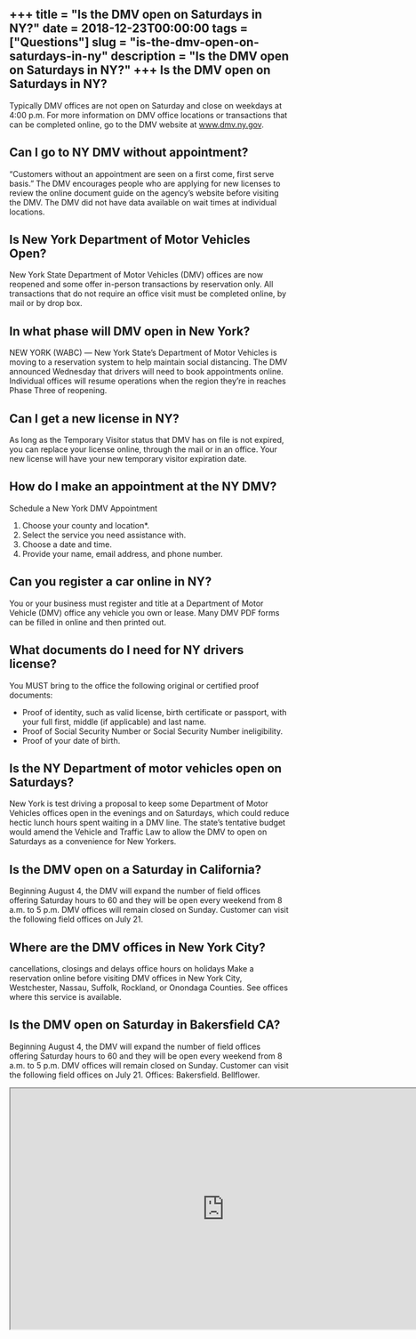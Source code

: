 +++
title = "Is the DMV open on Saturdays in NY?"
date = 2018-12-23T00:00:00
tags = ["Questions"]
slug = "is-the-dmv-open-on-saturdays-in-ny"
description = "Is the DMV open on Saturdays in NY?"
+++
Is the DMV open on Saturdays in NY?
-----------------------------------

Typically DMV offices are not open on Saturday and close on weekdays at 4:00 p.m. For more information on DMV office locations or transactions that can be completed online, go to the DMV website at www.dmv.ny.gov.

Can I go to NY DMV without appointment?
---------------------------------------

“Customers without an appointment are seen on a first come, first serve basis.” The DMV encourages people who are applying for new licenses to review the online document guide on the agency’s website before visiting the DMV. The DMV did not have data available on wait times at individual locations.

Is New York Department of Motor Vehicles Open?
----------------------------------------------

New York State Department of Motor Vehicles (DMV) offices are now reopened and some offer in-person transactions by reservation only. All transactions that do not require an office visit must be completed online, by mail or by drop box.

In what phase will DMV open in New York?
----------------------------------------

NEW YORK (WABC) — New York State’s Department of Motor Vehicles is moving to a reservation system to help maintain social distancing. The DMV announced Wednesday that drivers will need to book appointments online. Individual offices will resume operations when the region they’re in reaches Phase Three of reopening.

Can I get a new license in NY?
------------------------------

As long as the Temporary Visitor status that DMV has on file is not expired, you can replace your license online, through the mail or in an office. Your new license will have your new temporary visitor expiration date.

How do I make an appointment at the NY DMV?
-------------------------------------------

Schedule a New York DMV Appointment

1. Choose your county and location\*.
2. Select the service you need assistance with.
3. Choose a date and time.
4. Provide your name, email address, and phone number.

Can you register a car online in NY?
------------------------------------

You or your business must register and title at a Department of Motor Vehicle (DMV) office any vehicle you own or lease. Many DMV PDF forms can be filled in online and then printed out.

What documents do I need for NY drivers license?
------------------------------------------------

You MUST bring to the office the following original or certified proof documents:

- Proof of identity, such as valid license, birth certificate or passport, with your full first, middle (if applicable) and last name.
- Proof of Social Security Number or Social Security Number ineligibility.
- Proof of your date of birth.

Is the NY Department of motor vehicles open on Saturdays?
---------------------------------------------------------

New York is test driving a proposal to keep some Department of Motor Vehicles offices open in the evenings and on Saturdays, which could reduce hectic lunch hours spent waiting in a DMV line. The state’s tentative budget would amend the Vehicle and Traffic Law to allow the DMV to open on Saturdays as a convenience for New Yorkers.

Is the DMV open on a Saturday in California?
--------------------------------------------

Beginning August 4, the DMV will expand the number of field offices offering Saturday hours to 60 and they will be open every weekend from 8 a.m. to 5 p.m. DMV offices will remain closed on Sunday. Customer can visit the following field offices on July 21.

Where are the DMV offices in New York City?
-------------------------------------------

cancellations, closings and delays office hours on holidays Make a reservation online before visiting DMV offices in New York City, Westchester, Nassau, Suffolk, Rockland, or Onondaga Counties. See offices where this service is available.

Is the DMV open on Saturday in Bakersfield CA?
----------------------------------------------

Beginning August 4, the DMV will expand the number of field offices offering Saturday hours to 60 and they will be open every weekend from 8 a.m. to 5 p.m. DMV offices will remain closed on Sunday. Customer can visit the following field offices on July 21. Offices: Bakersfield. Bellflower.

<iframe allow="accelerometer; autoplay; clipboard-write; encrypted-media; gyroscope; picture-in-picture" allowfullscreen="" class="__youtube_prefs__  epyt-is-override  no-lazyload" data-no-lazy="1" data-origheight="433" data-origwidth="770" data-skipgform_ajax_framebjll="" height="433" id="_ytid_16373" loading="lazy" src="https://www.youtube.com/embed/f_6HD_mOVZw?enablejsapi=1&autoplay=0&cc_load_policy=0&cc_lang_pref=&iv_load_policy=1&loop=0&modestbranding=0&rel=1&fs=1&playsinline=0&autohide=2&theme=dark&color=red&controls=1&" title="YouTube player" width="770"></iframe>